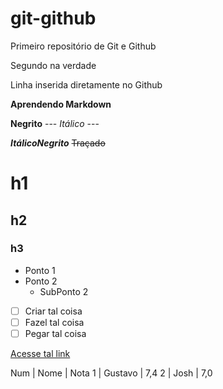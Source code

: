 # git-github
 Primeiro repositório de Git e Github
 
 Segundo na verdade
 
Linha inserida diretamente no Github


**Aprendendo Markdown**

**Negrito** ---
_Itálico_ ---

__*ItálicoNegrito*__
~~Traçado~~

# h1
## h2
### h3

* Ponto 1
* Ponto 2
   * SubPonto 2


- [ ] Criar tal coisa
- [ ] Fazel tal coisa
- [ ] Pegar tal coisa

[Acesse tal link](https://github.com/rafaelvieiracosta) 

Num | Nome | Nota
1 | Gustavo | 7,4
2 | Josh | 7,0

